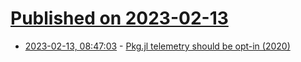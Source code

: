 # [Published on 2023-02-13](index.md)

* [2023-02-13, 08:47:03](https://news.ycombinator.com/item?id=34771453) - [Pkg.jl telemetry should be opt-in (2020)](https://discourse.julialang.org/t/pkg-jl-telemetry-should-be-opt-in/42209)
